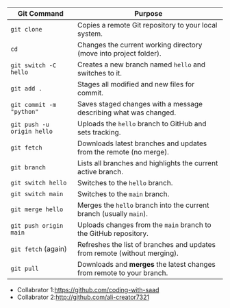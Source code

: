 | **Git Command**            | **Purpose**                                                               |
| -------------------------- | ------------------------------------------------------------------------- |
| `git clone`                | Copies a remote Git repository to your local system.                      |
| `cd`                       | Changes the current working directory (move into project folder).         |
| `git switch -C hello`      | Creates a new branch named `hello` and switches to it.                    |
| `git add .`                | Stages all modified and new files for commit.                             |
| `git commit -m "python"`   | Saves staged changes with a message describing what was changed.          |
| `git push -u origin hello` | Uploads the `hello` branch to GitHub and sets tracking.                   |
| `git fetch`                | Downloads latest branches and updates from the remote (no merge).         |
| `git branch`               | Lists all branches and highlights the current active branch.              |
| `git switch hello`         | Switches to the `hello` branch.                                           |
| `git switch main`          | Switches to the `main` branch.                                            |
| `git merge hello`          | Merges the `hello` branch into the current branch (usually `main`).       |
| `git push origin main`     | Uploads changes from the `main` branch to the GitHub repository.          |
| `git fetch` (again)        | Refreshes the list of branches and updates from remote (without merging). |
| `git pull`                 | Downloads and **merges** the latest changes from remote to your branch.   |



- Collabrator 1:https://github.com/coding-with-saad
- Collabrator 2:http://github.com/ali-creator7321
